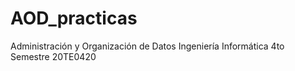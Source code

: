 # AOD_practicas
Administración y Organización de Datos
Ingeniería Informática 4to Semestre
20TE0420
